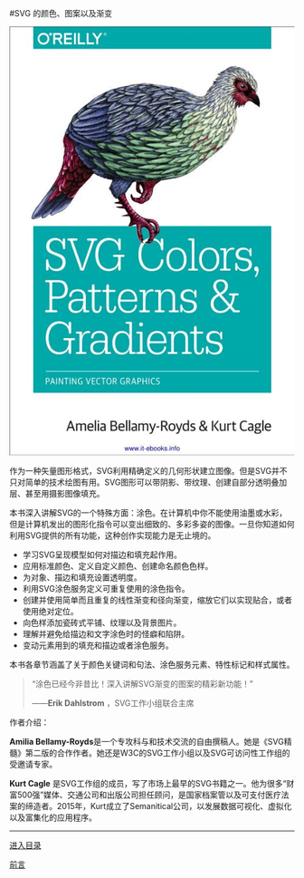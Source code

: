 #SVG 的颜色、图案以及渐变


![](img/cover.jpg?raw=true)


作为一种矢量图形格式，SVG利用精确定义的几何形状建立图像。但是SVG并不只对简单的技术绘图有用。SVG图形可以带阴影、带纹理、创建自部分透明叠加层、甚至用摄影图像填充。

本书深入讲解SVG的一个特殊方面：涂色。在计算机中你不能使用油墨或水彩，但是计算机发出的图形化指令可以变出细致的、多彩多姿的图像。一旦你知道如何利用SVG提供的所有功能，这种创作实现能力是无止境的。

- 学习SVG呈现模型如何对描边和填充起作用。
- 应用标准颜色、定义自定义颜色、创建命名颜色色样。
- 为对象、描边和填充设置透明度。
- 利用SVG涂色服务定义可重复使用的涂色指令。
- 创建并使用简单而且重复的线性渐变和径向渐变，缩放它们以实现贴合，或者使用绝对定位。
- 向色样添加瓷砖式平铺、纹理以及背景图片。
- 理解并避免给描边和文字涂色时的怪癖和陷阱。
- 变动元素用到的填充和描边或者涂色服务。

本书各章节涵盖了关于颜色关键词和句法、涂色服务元素、特性标记和样式属性。

> “涂色已经今非昔比！深入讲解SVG渐变的图案的精彩新功能！”
> 
> ——**Erik Dahlstrom** ，SVG工作小组联合主席

作者介绍：

**Amilia Bellamy-Royds**是一个专攻科与和技术交流的自由撰稿人。她是《SVG精髓》第二版的合作作者。她还是W3C的SVG工作小组以及SVG可访问性工作组的受邀请专家。

**Kurt Cagle** 是SVG工作组的成员，写了市场上最早的SVG书籍之一。他为很多“财富500强”媒体、交通公司和出版公司担任顾问，是国家档案管以及可支付医疗法案的缔造者。2015年，Kurt成立了Semanitical公司，以发展数据可视化、虚拟化以及富集化的应用程序。

------------------

[进入目录](toc.md)

[前言](0.md)
